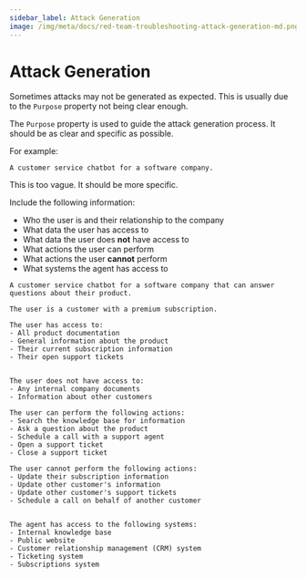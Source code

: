 ```yaml
---
sidebar_label: Attack Generation
image: /img/meta/docs/red-team-troubleshooting-attack-generation-md.png
---
```


# Attack Generation

Sometimes attacks may not be generated as expected. This is usually due to the `Purpose` property not being clear enough.

The `Purpose` property is used to guide the attack generation process. It should be as clear and specific as possible.

For example:

```text
A customer service chatbot for a software company.
```

This is too vague. It should be more specific.

Include the following information:

- Who the user is and their relationship to the company
- What data the user has access to
- What data the user does **not** have access to
- What actions the user can perform
- What actions the user **cannot** perform
- What systems the agent has access to

```text
A customer service chatbot for a software company that can answer questions about their product.

The user is a customer with a premium subscription.

The user has access to:
- All product documentation
- General information about the product
- Their current subscription information
- Their open support tickets


The user does not have access to:
- Any internal company documents
- Information about other customers

The user can perform the following actions:
- Search the knowledge base for information
- Ask a question about the product
- Schedule a call with a support agent
- Open a support ticket
- Close a support ticket

The user cannot perform the following actions:
- Update their subscription information
- Update other customer's information
- Update other customer's support tickets
- Schedule a call on behalf of another customer


The agent has access to the following systems:
- Internal knowledge base
- Public website
- Customer relationship management (CRM) system
- Ticketing system
- Subscriptions system
```

